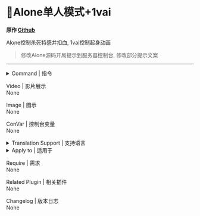 # 📌Alone单人模式+1vai
	
**原作 [Github](https://github.com/fantasylidong/CompetitiveWithAnne)**

Alone控制杀死特感并扣血, 1vai控制起身动画

> 修改Alone源码开局提示到服务器控制台, 修改部分提示文案
---
<details><summary>Command | 指令</summary>

|指令|功能|权限|
|-|-|-|
|`!alone`|手动开关单人模式|Console|
</details>

Video | 影片展示
<br>None

Image | 图示
<br>None

ConVar | 控制台变量
<br>None

<details><summary>Translation Support | 支持语言</summary>

```
简体中文
```
</details>

<details><summary>Apply to | 适用于</summary>

```php
L4D2
```
</details>

Require | 需求
<br>None

Related Plugin | 相关插件</summary>
<br>None

Changelog | 版本日志
<br>None